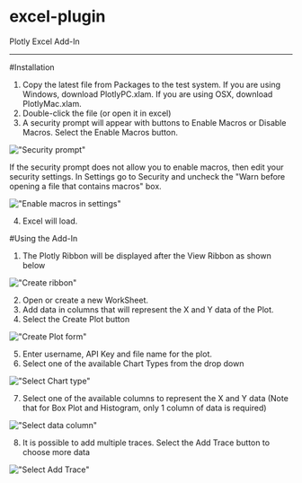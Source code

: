 excel-plugin
============

Plotly Excel Add-In

-------------------------
#Installation
1. Copy the latest file from Packages to the test system.  If you are using Windows, download PlotlyPC.xlam.  If you are using OSX, download PlotlyMac.xlam.
2. Double-click the file (or open it in excel)
3. A security prompt will appear with buttons to Enable Macros or Disable Macros.  Select the Enable Macros button.
 

 !["Security prompt"](https://github.com/plotly/excel-plugin/blob/master/images/1_SecurityNotice.png "Security prompt")

 If the security prompt does not allow you to enable macros, then edit your security settings. In Settings go to Security and uncheck the "Warn before opening a file that contains macros" box.

 !["Enable macros in settings"](http://i.imgur.com/MSirAxv.png)

4. Excel will load.

#Using the Add-In
1. The Plotly Ribbon will be displayed after the View Ribbon as shown below


!["Create ribbon"](https://github.com/plotly/excel-plugin/blob/master/images/2_PlotlyRibbon.png "Create ribbon")

2. Open or create a new WorkSheet.
3. Add data in columns that will represent the X and Y data of the Plot.
4. Select the Create Plot button


!["Create Plot form"](https://github.com/plotly/excel-plugin/blob/master/images/3_CreatePlotDialog.png "Create Plot form")

5. Enter username, API Key and file name for the plot.
6. Select one of the available Chart Types from the drop down


!["Select Chart type"](https://github.com/plotly/excel-plugin/blob/master/images/3_CreatePlotDialog_ChartType.png "Select Chart type")


7. Select one of the available columns to represent the X and Y data (Note that for Box Plot and Histogram, only 1 column of data is required)


!["Select data column"](https://github.com/plotly/excel-plugin/blob/master/images/3_CreatePlotDialog_XData.png "Select data column")

8. It is possible to add multiple traces.  Select the Add Trace button to choose more data
 

!["Select Add Trace"](https://github.com/plotly/excel-plugin/blob/master/images/3_CreatePlotDialog_AddTrace.png "Select Add Trace")

